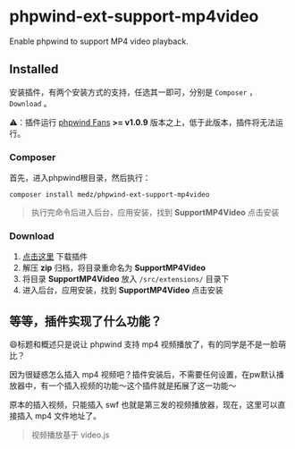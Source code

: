 # phpwind-ext-support-mp4video
Enable phpwind to support MP4 video playback.

## Installed

安装插件，有两个安装方式的支持，任选其一即可，分别是 `Composer` ， `Download` 。

⚠️：插件运行 [phpwind Fans](https://github.com/medz/phpwind) **>= v1.0.9** 版本之上，低于此版本，插件将无法运行。

### Composer

首先，进入phpwind根目录，然后执行：

```shell
composer install medz/phpwind-ext-support-mp4video
```

> 执行完命令后进入后台，应用安装，找到 **SupportMP4Video** 点击安装

### Download

1. [点击这里](https://github.com/medz/phpwind-ext-support-mp4video/archive/master.zip) 下载插件
2. 解压 **zip** 归档，将目录重命名为 **SupportMP4Video**
3. 将目录 **SupportMP4Video** 放入 `/src/extensions/` 目录下
4. 进入后台，应用安装，找到 **SupportMP4Video** 点击安装

## 等等，插件实现了什么功能？

😄标题和概述只是说让 phpwind 支持 mp4 视频播放了，有的同学是不是一脸萌比？

因为很疑惑怎么插入 mp4 视频吧？插件安装后，不需要任何设置，在pw默认播放器中，有一个插入视频的功能～这个插件就是拓展了这一功能～

原本的插入视频，只能插入 swf 也就是第三发的视频播放器，现在，这里可以直接插入 mp4 文件地址了。

> 视频播放基于 video.js
